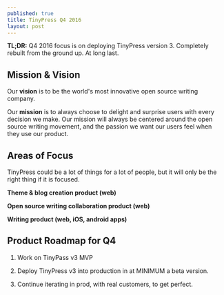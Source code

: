 ```yaml
---
published: true
title: TinyPress Q4 2016
layout: post
---
```

**TL;DR:** Q4 2016 focus is on deploying TinyPress version 3. Completely rebuilt from the ground up. At long last.

## Mission & Vision
Our <strong>vision</strong> is to be the world's most innovative open source writing company.

Our <strong>mission</strong> is to always choose to delight and surprise users with every decision we make. Our mission will always be centered around the open source writing movement, and the passion we want our users feel when they use our product.

## Areas of Focus
TinyPress could be a lot of things for a lot of people, but it will only be the right thing if it is focused.

**Theme & blog creation product (web)**

**Open source writing collaboration product (web)**

**Writing product (web, iOS, android apps)**

## Product Roadmap for Q4

1. Work on TinyPass v3 MVP

2. Deploy TinyPress v3 into production in at MINIMUM a beta version.

3. Continue iterating in prod, with real customers, to get perfect.